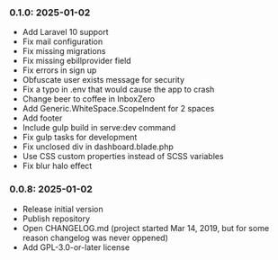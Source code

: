 ### 0.1.0: 2025-01-02

* Add Laravel 10 support
* Fix mail configuration
* Fix missing migrations
* Fix missing ebillprovider field
* Fix errors in sign up
* Obfuscate user exists message for security
* Fix a typo in .env that would cause the app to crash
* Change beer to coffee in InboxZero
* Add Generic.WhiteSpace.ScopeIndent for 2 spaces
* Add footer
* Include gulp build in serve:dev command
* Fix gulp tasks for development
* Fix unclosed div in dashboard.blade.php
* Use CSS custom properties instead of SCSS variables
* Fix blur halo effect

### 0.0.8: 2025-01-02

* Release initial version
* Publish repository
* Open CHANGELOG.md (project started Mar 14, 2019, but for some reason changelog was never oppened)
* Add GPL-3.0-or-later license